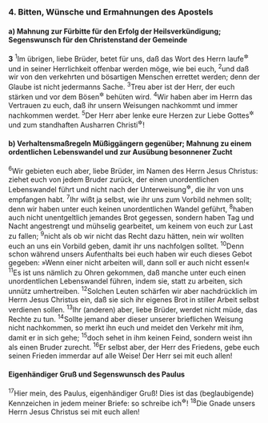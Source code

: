 ### 4. Bitten, Wünsche und Ermahnungen des Apostels

#### a) Mahnung zur Fürbitte für den Erfolg der Heilsverkündigung; Segenswunsch für den Christenstand der Gemeinde

__3__
<sup>1</sup>Im übrigen, liebe Brüder, betet für uns, daß das Wort des Herrn laufe<sup title="= sich schnell ausbreite">&#x2732;</sup> und in seiner Herrlichkeit offenbar werden möge, wie bei euch,
<sup>2</sup>und daß wir von den verkehrten und bösartigen Menschen errettet werden; denn der Glaube ist nicht jedermanns Sache.
<sup>3</sup>Treu aber ist der Herr, der euch stärken und vor dem Bösen<sup title="= dem Teufel">&#x2732;</sup> behüten wird.
<sup>4</sup>Wir haben aber im Herrn das Vertrauen zu euch, daß ihr unsern Weisungen nachkommt und immer nachkommen werdet.
<sup>5</sup>Der Herr aber lenke eure Herzen zur Liebe Gottes<sup title="oder: gegen Gott">&#x2732;</sup> und zum standhaften Ausharren Christi<sup title="oder: zum geduldigen Harren auf Christus">&#x2732;</sup>!

#### b) Verhaltensmaßregeln Müßiggängern gegenüber; Mahnung zu einem ordentlichen Lebenswandel und zur Ausübung besonnener Zucht

<sup>6</sup>Wir gebieten euch aber, liebe Brüder, im Namen des Herrn Jesus Christus: ziehet euch von jedem Bruder zurück, der einen unordentlichen Lebenswandel führt und nicht nach der Unterweisung<sup title="oder: den Weisungen lebt">&#x2732;</sup>, die ihr von uns empfangen habt.
<sup>7</sup>Ihr wißt ja selbst, wie ihr uns zum Vorbild nehmen sollt; denn wir haben unter euch keinen unordentlichen Wandel geführt,
<sup>8</sup>haben auch nicht unentgeltlich jemandes Brot gegessen, sondern haben Tag und Nacht angestrengt und mühselig gearbeitet, um keinem von euch zur Last zu fallen;
<sup>9</sup>nicht als ob wir nicht das Recht dazu hätten, nein wir wollten euch an uns ein Vorbild geben, damit ihr uns nachfolgen solltet.
<sup>10</sup>Denn schon während unsers Aufenthalts bei euch haben wir euch dieses Gebot gegeben: »Wenn einer nicht arbeiten will, dann soll er auch nicht essen!«
<sup>11</sup>Es ist uns nämlich zu Ohren gekommen, daß manche unter euch einen unordentlichen Lebenswandel führen, indem sie, statt zu arbeiten, sich unnütz umhertreiben.
<sup>12</sup>Solchen Leuten schärfen wir aber nachdrücklich im Herrn Jesus Christus ein, daß sie sich ihr eigenes Brot in stiller Arbeit selbst verdienen sollen.
<sup>13</sup>Ihr (anderen) aber, liebe Brüder, werdet nicht müde, das Rechte zu tun.
<sup>14</sup>Sollte jemand aber dieser unserer brieflichen Weisung nicht nachkommen, so merkt ihn euch und meidet den Verkehr mit ihm, damit er in sich gehe;
<sup>15</sup>doch sehet in ihm keinen Feind, sondern weist ihn als einen Bruder zurecht.
<sup>16</sup>Er selbst aber, der Herr des Friedens, gebe euch seinen Frieden immerdar auf alle Weise! Der Herr sei mit euch allen!

#### Eigenhändiger Gruß und Segenswunsch des Paulus

<sup>17</sup>Hier mein, des Paulus, eigenhändiger Gruß! Dies ist das (beglaubigende) Kennzeichen in jedem meiner Briefe: so schreibe ich<sup title="= so sieht meine Handschrift oder: Namensunterschrift aus">&#x2732;</sup>!
<sup>18</sup>Die Gnade unsers Herrn Jesus Christus sei mit euch allen!